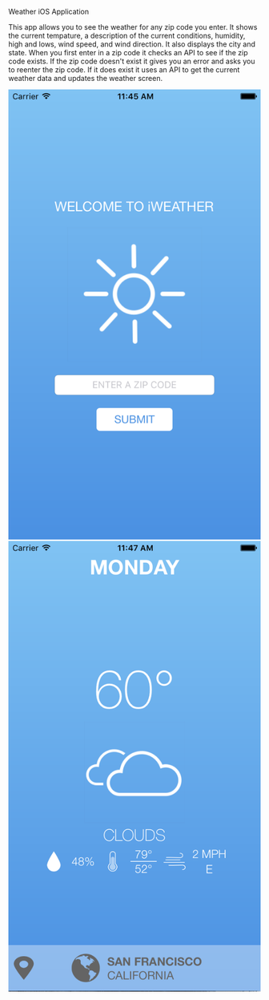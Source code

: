 Weather iOS Application

This app allows you to see the weather for any zip code you enter. It shows the current tempature, a description of the current conditions, humidity, high and lows, wind speed, and wind direction. It also displays the city and state. When you first enter in a zip code it checks an API to see if the zip code exists. If the zip code doesn't exist it gives you an error and asks you to reenter the zip code. If it does exist it uses an API to get the current weather data and updates the weather screen.

![alt tag](https://raw.githubusercontent.com/jamesalandyer/weather/master/weather1.png)
![alt tag](https://raw.githubusercontent.com/jamesalandyer/weather/master/weather2.png)
